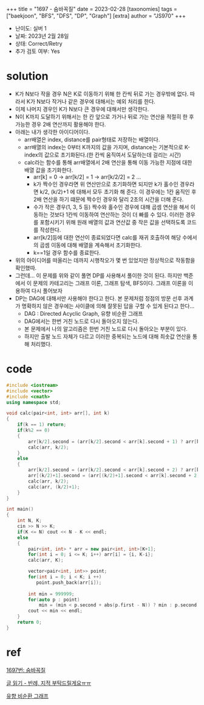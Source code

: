 +++
title = "1697 - 숨바꼭질"
date = 2023-02-28
[taxonomies]
tags = ["baekjoon", "BFS", "DFS", "DP", "Graph"]
[extra]
author = "JS970"
+++

- 난이도: 실버 1
- 날짜: 2023년 2월 28일
- 상태: Correct/Retry
- 추가 검토 여부: Yes

# solution

- K가 N보다 작을 경우 N은 K로 이동하기 위해 한 칸씩 뒤로 가는 경우밖에 없다. 따라서 K가 N보다 작거나 같은 경우에 대해서는 예외 처리를 한다.
- 이제 나머지 경우인 K가 N보다 큰 경우에 대해서만 생각한다.
- N이 K까지 도달하기 위해서는 한 칸 앞으로 가거나 뒤로 가는 연산을 적절히 한 후 가능한 경우 2배 연산까지 활용해야 한다.
- 아래는 내가 생각한 아이디어이다.
    - arr배열은 index, distance를 pair형태로 저장하는 배열이다.
    - arr배열의 index는 0부터 K까지의 값을 가지며, distance는 기본적으로 K-index의 값으로 초기화된다.(한 칸씩 움직여서 도달하는데 걸리는 시간)
    - calc라는 함수를 통해 arr배열에서 2배 연산을 통해 이동 가능한 지점에 대한 배열 값을 초기화한다.
        - arr[k] = 0 → arr[k/2] = 1 → arr[k/2/2] = 2 …
        - k가 짝수인 경우라면 위 연산만으로 초기화하면 되지만 k가 홀수인 경우라면 k/2, (k/2)+1 에 대해서 모두 초기화 해 준다. 이 경우에는 1칸 움직인 후 2배 연산을 하기 떄문에 짝수인 경우와 달리 2초의 시간을 더해 준다.
        - 수가 작은 경우(1, 3, 5 등) 짝수와 홀수인 경우에 대해 곱셈 연산을 해서 이동하는 것보다 1칸씩 이동하여 연산하는 것이 더 빠를 수 있다. 이러한 경우를 포함시키기 위해 원래 배열의 값과 연산값 중 작은 값을 선택하도록 코드를 작성한다.
        - arr[k/2]등에 대한 연산이 종료되었다면 calc를 재귀 호출하여 해당 수에서의 곱셈 이동에 대해 배열을 계속해서 초기화한다.
        - k==1일 경우 함수를 종료한다.
- 위의 아이디어를 떠올리는 데까지 시행착오가 몇 번 있었지만 정상적으로 작동함을 확인했따.
- 그런데… 이 문제를 위와 같이 풀면 DP를 사용해서 풀이한 것이 된다. 하지만 백준에서 이 문제의 카테고리는 그래프 이론, 그래프 탐색, BFS이다. 그래프 이론을 이용하여 다시 풀어보자
- DP는 DAG에 대해서만 사용해야 한다고 한다. 본 문제처럼 정점의 방문 선후 과계가 명확하지 않은 경우에는 사이클에 의해 잘못된 답을 구할 수 있게 된다고 한다…
    - DAG : Directed Acyclic Graph, 유향 비순환 그래프
    - DAG에서는 한번 거친 노드로 다시 돌아오지 않는다.
    - 본 문제에서 나의 알고리즘은 한번 거친 노드로 다시 돌아오는 부분이 있다.
    - 하지만 출발 노드 자체가 다르고 이러한 중복되는 노드에 대해 최솟값 연산을 통해 처리했다.

# code

```cpp
#include <iostream>
#include <vector>
#include <cmath>
using namespace std;

void calc(pair<int, int> arr[], int k)
{
    if(k == 1) return;
    if(k%2 == 0)
    {
        arr[k/2].second = (arr[k/2].second < arr[k].second + 1) ? arr[k/2].second : arr[k].second + 1;
        calc(arr, k/2);
    }
    else
    {
        arr[k/2].second = (arr[k/2].second < arr[k].second + 2) ? arr[k/2].second : arr[k].second + 2;
        arr[(k/2)+1].second = (arr[(k/2)+1].second < arr[k].second + 2) ? arr[(k/2)+1].second : arr[k].second + 2;
        calc(arr, k/2);
        calc(arr, (k/2)+1);
    }
}

int main()
{
    int N, K;
    cin >> N >> K;
    if(K <= N) cout << N - K << endl; 
    else
    {
        pair<int, int> * arr = new pair<int, int>[K+1];
        for(int i = 0; i <= K; i++) arr[i] = {i, K-i};
        calc(arr, K);

        vector<pair<int, int>> point;
        for(int i = 0; i < K; i ++)
           point.push_back(arr[i]);
        
        int min = 999999;
        for(auto p : point)
            min = (min < p.second + abs(p.first - N)) ? min : p.second + abs(p.first - N);
        cout << min << endl;      
    }
    return 0;
}
```

# ref

[1697번: 숨바꼭질](https://www.acmicpc.net/problem/1697)

[글 읽기 - 반례, 지적 부탁드릴게요ㅠㅠ](https://www.acmicpc.net/board/view/79415)

[유향 비순환 그래프](https://ko.wikipedia.org/wiki/유향_비순환_그래프)